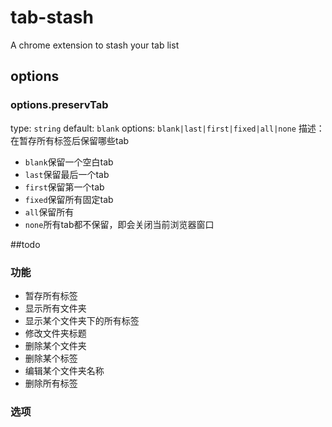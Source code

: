# tab-stash
A chrome extension to stash your tab list


## options

### options.preservTab
type: ```string```
default: ```blank```
options: ```blank|last|first|fixed|all|none```
描述：在暂存所有标签后保留哪些tab
* ```blank```保留一个空白tab
* ```last```保留最后一个tab
* ```first```保留第一个tab
* ```fixed```保留所有固定tab
* ```all```保留所有
* ```none```所有tab都不保留，即会关闭当前浏览器窗口



##todo

### 功能

* 暂存所有标签
* 显示所有文件夹
* 显示某个文件夹下的所有标签
* 修改文件夹标题
* 删除某个文件夹
* 删除某个标签
* 编辑某个文件夹名称
* 删除所有标签

### 选项


